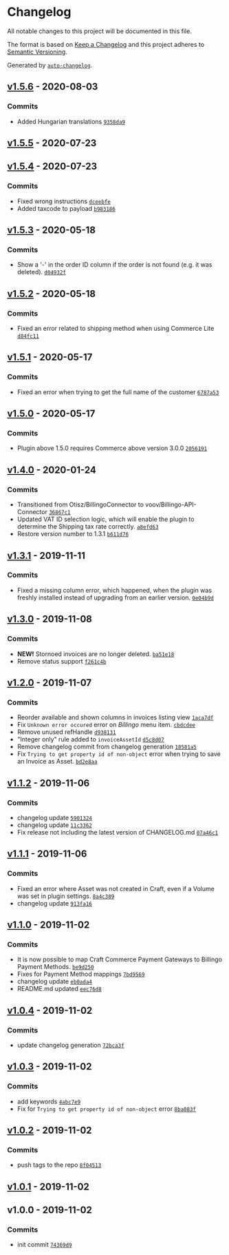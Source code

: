 # Changelog

All notable changes to this project will be documented in this file.

The format is based on [Keep a Changelog](https://keepachangelog.com/en/1.0.0/)
and this project adheres to [Semantic Versioning](https://semver.org/spec/v2.0.0.html).

Generated by [`auto-changelog`](https://github.com/CookPete/auto-changelog).

## [v1.5.6](https://github.com/webmenedzser/billingo-for-craft-commerce/compare/v1.5.5...v1.5.6) - 2020-08-03

### Commits

- Added Hungarian translations [`9358da9`](https://github.com/webmenedzser/billingo-for-craft-commerce/commit/9358da94271bc4eaccf838d2a29a3e60639cf48e)

## [v1.5.5](https://github.com/webmenedzser/billingo-for-craft-commerce/compare/v1.5.4...v1.5.5) - 2020-07-23

## [v1.5.4](https://github.com/webmenedzser/billingo-for-craft-commerce/compare/v1.5.3...v1.5.4) - 2020-07-23

### Commits

- Fixed wrong instructions [`dceebfe`](https://github.com/webmenedzser/billingo-for-craft-commerce/commit/dceebfe8f0c90dc2b1f3ff417e064bb6ced6c53f)
- Added taxcode to payload [`b983186`](https://github.com/webmenedzser/billingo-for-craft-commerce/commit/b9831869e6731249a9e456b3448e0e3766e32428)

## [v1.5.3](https://github.com/webmenedzser/billingo-for-craft-commerce/compare/v1.5.2...v1.5.3) - 2020-05-18

### Commits

- Show a '-' in the order ID column if the order is not found (e.g. it was deleted). [`d04932f`](https://github.com/webmenedzser/billingo-for-craft-commerce/commit/d04932ff931ccdf694f04f4ae1531de43c08efa4)

## [v1.5.2](https://github.com/webmenedzser/billingo-for-craft-commerce/compare/v1.5.1...v1.5.2) - 2020-05-18

### Commits

- Fixed an error related to shipping method when using Commerce Lite [`d84fc11`](https://github.com/webmenedzser/billingo-for-craft-commerce/commit/d84fc115c4bb58ab01fa17c26d3c5d00c7ce6d23)

## [v1.5.1](https://github.com/webmenedzser/billingo-for-craft-commerce/compare/v1.5.0...v1.5.1) - 2020-05-17

### Commits

- Fixed an error when trying to get the full name of the customer [`6787a53`](https://github.com/webmenedzser/billingo-for-craft-commerce/commit/6787a53495b177c08f138a87b167cea57ec90ab4)

## [v1.5.0](https://github.com/webmenedzser/billingo-for-craft-commerce/compare/v1.4.0...v1.5.0) - 2020-05-17

### Commits

- Plugin above 1.5.0 requires Commerce above version 3.0.0 [`2056191`](https://github.com/webmenedzser/billingo-for-craft-commerce/commit/20561917b8e4510dd1764b0feb0cef71ba0452df)

## [v1.4.0](https://github.com/webmenedzser/billingo-for-craft-commerce/compare/v1.3.1...v1.4.0) - 2020-01-24

### Commits

- Transitioned from Otisz/BillingoConnector to voov/Billingo-API-Connector [`36867c1`](https://github.com/webmenedzser/billingo-for-craft-commerce/commit/36867c1d36ef9e4760d2080992eba240fe4256f2)
- Updated VAT ID selection logic, which will enable the plugin to determine the Shipping tax rate correctly. [`a8efd63`](https://github.com/webmenedzser/billingo-for-craft-commerce/commit/a8efd63c7b4796c366f3cd3ed942be707d0f95f3)
- Restore version number to 1.3.1 [`b611d76`](https://github.com/webmenedzser/billingo-for-craft-commerce/commit/b611d768d5a82326c7af1106bc742b3f0aaddeb4)

## [v1.3.1](https://github.com/webmenedzser/billingo-for-craft-commerce/compare/v1.3.0...v1.3.1) - 2019-11-11

### Commits

- Fixed a missing column error, which happened, when the plugin was freshly installed instead of upgrading from an earlier version. [`0e04b9d`](https://github.com/webmenedzser/billingo-for-craft-commerce/commit/0e04b9d6a9861e476d4652978262f25970f290ff)

## [v1.3.0](https://github.com/webmenedzser/billingo-for-craft-commerce/compare/v1.2.0...v1.3.0) - 2019-11-08

### Commits

- **NEW!** Stornoed invoices are no longer deleted. [`ba51e18`](https://github.com/webmenedzser/billingo-for-craft-commerce/commit/ba51e1875afad070da59b7c88f607d91217dfa0e)
- Remove status support [`f261c4b`](https://github.com/webmenedzser/billingo-for-craft-commerce/commit/f261c4b2623dcee3c692d5c82b5ff314ba92ca98)

## [v1.2.0](https://github.com/webmenedzser/billingo-for-craft-commerce/compare/v1.1.2...v1.2.0) - 2019-11-07

### Commits

- Reorder available and shown columns in invoices listing view [`1aca7df`](https://github.com/webmenedzser/billingo-for-craft-commerce/commit/1aca7df9e0c87cd27fc6441f30c095c4863d763b)
- Fix `Unknown error occured` error on *Billingo* menu item. [`cbdcdee`](https://github.com/webmenedzser/billingo-for-craft-commerce/commit/cbdcdeea9e67688be54de59937940cbe196a551a)
- Remove unused refHandle [`d938131`](https://github.com/webmenedzser/billingo-for-craft-commerce/commit/d9381316b47089758800d3bcd75cafe0be7f55c2)
- "Integer only" rule added to `invoiceAssetId` [`d5c8d07`](https://github.com/webmenedzser/billingo-for-craft-commerce/commit/d5c8d07f0691051707b08108f7bb385795f12796)
- Remove changelog commit from changelog generation [`18581a5`](https://github.com/webmenedzser/billingo-for-craft-commerce/commit/18581a5082335eea08080781b6458c10295557a0)
- Fix `Trying to get property id of non-object` error when trying to save an Invoice as Asset. [`bd2e8aa`](https://github.com/webmenedzser/billingo-for-craft-commerce/commit/bd2e8aafc52726e0bea1a2058c6f8ab5666ae8f1)

## [v1.1.2](https://github.com/webmenedzser/billingo-for-craft-commerce/compare/v1.1.1...v1.1.2) - 2019-11-06

### Commits

- changelog update [`5901324`](https://github.com/webmenedzser/billingo-for-craft-commerce/commit/59013243b48d82bd5887d115cf0b32aead5c599a)
- changelog update [`11c3362`](https://github.com/webmenedzser/billingo-for-craft-commerce/commit/11c3362f568a14d029f0b6c2b3288c82d430877a)
- Fix release not including the latest version of CHANGELOG.md [`07a46c1`](https://github.com/webmenedzser/billingo-for-craft-commerce/commit/07a46c1096e57c589ede2428e9e9a2865113b873)

## [v1.1.1](https://github.com/webmenedzser/billingo-for-craft-commerce/compare/v1.1.0...v1.1.1) - 2019-11-06

### Commits

- Fixed an error where Asset was not created in Craft, even if a Volume was set in plugin settings. [`8a4c389`](https://github.com/webmenedzser/billingo-for-craft-commerce/commit/8a4c3890c5ccb6e2aa180fc686496811f2acb5aa)
- changelog update [`913fa16`](https://github.com/webmenedzser/billingo-for-craft-commerce/commit/913fa16f3723fafe8128a70c9397e2937c752243)

## [v1.1.0](https://github.com/webmenedzser/billingo-for-craft-commerce/compare/v1.0.4...v1.1.0) - 2019-11-02

### Commits

- It is now possible to map Craft Commerce Payment Gateways to Billingo Payment Methods. [`be9d250`](https://github.com/webmenedzser/billingo-for-craft-commerce/commit/be9d250bc03d65a71e4c187ef29d177d2ff0960f)
- Fixes for Payment Method mappings [`7bd9569`](https://github.com/webmenedzser/billingo-for-craft-commerce/commit/7bd95697dc046138e800553973985cc1cdced865)
- changelog update [`eb0ada4`](https://github.com/webmenedzser/billingo-for-craft-commerce/commit/eb0ada472ca06632719387c43d529bb90fd59283)
- README.md updated [`eec76d8`](https://github.com/webmenedzser/billingo-for-craft-commerce/commit/eec76d8992757cb785bcdb0c834108e3dea4df66)

## [v1.0.4](https://github.com/webmenedzser/billingo-for-craft-commerce/compare/v1.0.3...v1.0.4) - 2019-11-02

### Commits

- update changelog generation [`72bca3f`](https://github.com/webmenedzser/billingo-for-craft-commerce/commit/72bca3fbb546bc8cbdbdbb4aec592c1ea5259e21)

## [v1.0.3](https://github.com/webmenedzser/billingo-for-craft-commerce/compare/v1.0.2...v1.0.3) - 2019-11-02

### Commits

- add keywords [`4abc7e9`](https://github.com/webmenedzser/billingo-for-craft-commerce/commit/4abc7e95d40c9f40fa842f90fddfe301b755189b)
- Fix for `Trying to get property id of non-object` error [`8ba083f`](https://github.com/webmenedzser/billingo-for-craft-commerce/commit/8ba083f6115a922c61dab18a56bef9fb99de47d8)

## [v1.0.2](https://github.com/webmenedzser/billingo-for-craft-commerce/compare/v1.0.1...v1.0.2) - 2019-11-02

### Commits

- push tags to the repo [`8f04513`](https://github.com/webmenedzser/billingo-for-craft-commerce/commit/8f04513d305f60ad7658cc576b34cceb4f9d58b9)

## [v1.0.1](https://github.com/webmenedzser/billingo-for-craft-commerce/compare/v1.0.0...v1.0.1) - 2019-11-02

## v1.0.0 - 2019-11-02

### Commits

- init commit [`74369d9`](https://github.com/webmenedzser/billingo-for-craft-commerce/commit/74369d93c088ca3091f8d2721c6d2aed37791fe9)
